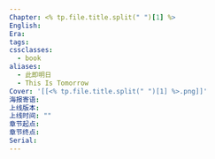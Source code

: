 ```yaml
---
Chapter: <% tp.file.title.split(" ")[1] %>
English: 
Era: 
tags: 
cssclasses:
  - book
aliases:
  - 此即明日
  - This Is Tomorrow
Cover: '[[<% tp.file.title.split(" ")[1] %>.png]]'
海报寄语: 
上线版本: 
上线时间: ""
章节起点: 
章节终点: 
Serial:
---
```

